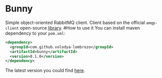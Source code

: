 # Bunny
Simple object-oriented RabbitMQ client. Client based 
on the official `amqp-client` open-source [library](https://github.com/rabbitmq/rabbitmq-java-client/).
#How to use it
You can  install maven dependency to your `pom.xml`:
```xml
<dependency>
  <groupId>com.github.volodya-lombrozo</groupId>
  <artifactId>bunny</artifactId>
  <version>0.1.0</version>
</dependency>
```
The latest version you could find [here](https://search.maven.org/artifact/com.github.volodya-lombrozo/bunny).

